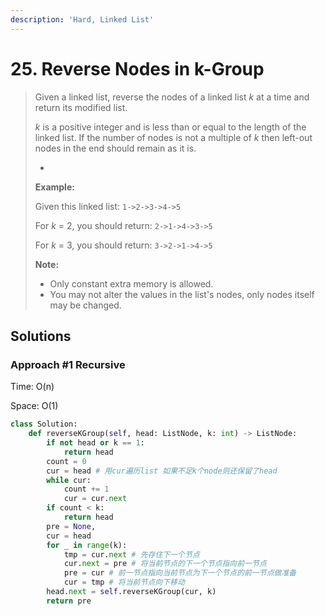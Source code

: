 ```yaml
---
description: 'Hard, Linked List'
---
```


# 25. Reverse Nodes in k-Group

> Given a linked list, reverse the nodes of a linked list _k_ at a time and return its modified list.
>
> _k_ is a positive integer and is less than or equal to the length of the linked list. If the number of nodes is not a multiple of _k_ then left-out nodes in the end should remain as it is.
>
> * 
> **Example:**
>
> Given this linked list: `1->2->3->4->5`
>
> For _k_ = 2, you should return: `2->1->4->3->5`
>
> For _k_ = 3, you should return: `3->2->1->4->5`
>
> **Note:**
>
> * Only constant extra memory is allowed.
> * You may not alter the values in the list's nodes, only nodes itself may be changed.

## Solutions

### Approach \#1 Recursive

Time: O\(n\)

Space: O\(1\)

```python
class Solution:
    def reverseKGroup(self, head: ListNode, k: int) -> ListNode:
        if not head or k == 1:
            return head
        count = 0
        cur = head # 用cur遍历list 如果不足k个node则还保留了head
        while cur:
            count += 1
            cur = cur.next
        if count < k:
            return head
        pre = None,
        cur = head
        for _ in range(k):
            tmp = cur.next # 先存住下一个节点
            cur.next = pre # 将当前节点的下一个节点指向前一节点
            pre = cur # 前一节点指向当前节点为下一个节点的前一节点做准备
            cur = tmp # 将当前节点向下移动
        head.next = self.reverseKGroup(cur, k)
        return pre
```


